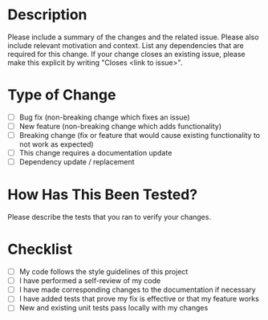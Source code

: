 # Description

Please include a summary of the changes and the related issue. Please also include relevant motivation and context. List any dependencies that are required for this change. If your change closes an existing issue, please make this explicit by writing "Closes &lt;link to issue&gt;".

# Type of Change

- [ ] Bug fix (non-breaking change which fixes an issue)
- [ ] New feature (non-breaking change which adds functionality)
- [ ] Breaking change (fix or feature that would cause existing functionality to not work as expected)
- [ ] This change requires a documentation update
- [ ] Dependency update / replacement

# How Has This Been Tested?

Please describe the tests that you ran to verify your changes. 

# Checklist

- [ ] My code follows the style guidelines of this project
- [ ] I have performed a self-review of my code
- [ ] I have made corresponding changes to the documentation if necessary
- [ ] I have added tests that prove my fix is effective or that my feature works
- [ ] New and existing unit tests pass locally with my changes
